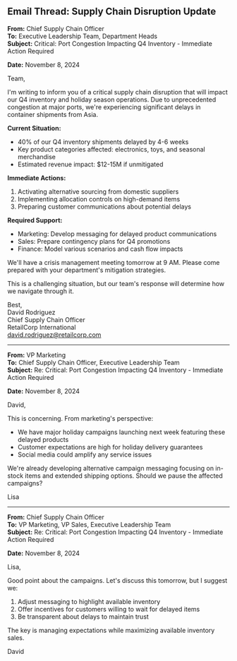 ## Email Thread: Supply Chain Disruption Update

**From:** Chief Supply Chain Officer  
**To:** Executive Leadership Team, Department Heads  
**Subject:** Critical: Port Congestion Impacting Q4 Inventory - Immediate Action Required  

**Date:** November 8, 2024  

Team,

I'm writing to inform you of a critical supply chain disruption that will impact our Q4 inventory and holiday season operations. Due to unprecedented congestion at major ports, we're experiencing significant delays in container shipments from Asia.

**Current Situation:**
- 40% of our Q4 inventory shipments delayed by 4-6 weeks
- Key product categories affected: electronics, toys, and seasonal merchandise
- Estimated revenue impact: $12-15M if unmitigated

**Immediate Actions:**
1. Activating alternative sourcing from domestic suppliers
2. Implementing allocation controls on high-demand items
3. Preparing customer communications about potential delays

**Required Support:**
- Marketing: Develop messaging for delayed product communications
- Sales: Prepare contingency plans for Q4 promotions
- Finance: Model various scenarios and cash flow impacts

We'll have a crisis management meeting tomorrow at 9 AM. Please come prepared with your department's mitigation strategies.

This is a challenging situation, but our team's response will determine how we navigate through it.

Best,  
David Rodriguez  
Chief Supply Chain Officer  
RetailCorp International  
david.rodriguez@retailcorp.com  

---

**From:** VP Marketing  
**To:** Chief Supply Chain Officer, Executive Leadership Team  
**Subject:** Re: Critical: Port Congestion Impacting Q4 Inventory - Immediate Action Required  

**Date:** November 8, 2024  

David,

This is concerning. From marketing's perspective:

- We have major holiday campaigns launching next week featuring these delayed products
- Customer expectations are high for holiday delivery guarantees
- Social media could amplify any service issues

We're already developing alternative campaign messaging focusing on in-stock items and extended shipping options. Should we pause the affected campaigns?

Lisa  

---

**From:** Chief Supply Chain Officer  
**To:** VP Marketing, VP Sales, Executive Leadership Team  
**Subject:** Re: Critical: Port Congestion Impacting Q4 Inventory - Immediate Action Required  

**Date:** November 8, 2024  

Lisa,

Good point about the campaigns. Let's discuss this tomorrow, but I suggest we:

1. Adjust messaging to highlight available inventory
2. Offer incentives for customers willing to wait for delayed items
3. Be transparent about delays to maintain trust

The key is managing expectations while maximizing available inventory sales.

David